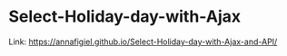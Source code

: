 # Select-Holiday-day-with-Ajax

Link: https://annafigiel.github.io/Select-Holiday-day-with-Ajax-and-API/
